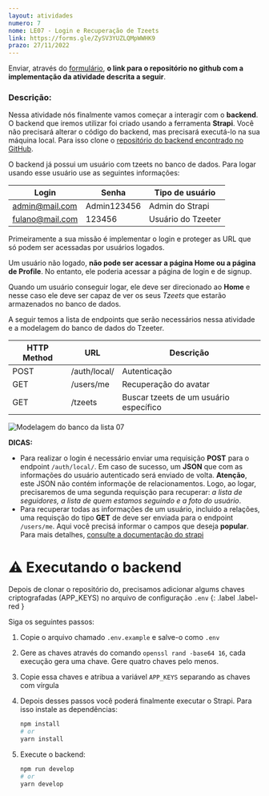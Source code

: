 ```yaml
---
layout: atividades
numero: 7
nome: LE07 - Login e Recuperação de Tzeets
link: https://forms.gle/ZySV3YUZLQMpWWHK9
prazo: 27/11/2022
---
```


Enviar, através do <a href="{{ page.link }}" target="_blank">formulário</a>, **o link para o repositório no github com a implementação da atividade descrita a seguir**. 

### Descrição:

Nessa atividade nós finalmente vamos começar a interagir com o **backend**.
O backend que iremos utilizar foi criado usando a ferramenta **Strapi**.
Você não precisará alterar o código do backend, mas precisará executá-lo na sua máquina local. Para isso clone o <a href="https://github.com/profBruno-UFC-Qx/qxd0020-tzeeter-backend" target="_blank">repositório do backend encontrado no GitHub</a>.

O backend já possui um usuário com tzeets no banco de dados. Para logar usando esse usuário use as seguintes informações:

| Login | Senha | Tipo de usuário |
| --- | --- | --- |
| admin@mail.com | Admin123456 | Admin do Strapi |
| fulano@mail.com | 123456 | Usuário do Tzeeter |

Primeiramente a sua missão é implementar o login e proteger as URL que só podem ser acessadas por usuários logados.

Um usuário não logado, **não pode ser acessar a página Home ou a página de Profile**. No entanto, ele poderia acessar a página de login e de signup.

Quando um usuário conseguir logar, ele deve ser direcionado ao **Home** e nesse caso ele deve ser capaz de ver os seus *Tzeets* que estarão armazenados no banco de dados.

A seguir temos a lista de endpoints que serão necessários nessa atividade e a modelagem do banco de dados do Tzeeter.

| HTTP Method | URL | Descrição |
| --- | --- | --- |
| POST | /auth/local/ | Autenticação |
| GET | /users/me | Recuperação do avatar |
| GET | /tzeets | Buscar tzeets de um usuário específico |

![Modelagem do banco da lista 07]({{site.baseurl}}/assets/listas/07/modelagem.png)

**DICAS:**

- Para realizar o login é necessário enviar uma requisição **POST** para o endpoint `/auth/local/`. Em caso de sucesso, um **JSON** que com as informações do usuário autenticado será enviado de volta. **Atenção**, este JSON não contém informaçõe de relacionamentos. Logo, ao logar, precisaremos de uma segunda requisção para recuperar: *a lista de seguidores, a lista de quem estamos seguindo e a foto do usuário*.
- Para recuperar todas as informações de um usuário, incluido a relações, uma requisção do tipo **GET** de deve ser enviada para o endpoint `/users/me`. Aqui você precisá informar o campos que deseja **popular**. Para mais detalhes, <a href="" target="_blank">consulte a documentação do strapi</a>


# ⚠️ Executando o backend

Depois de clonar o repositório do, precisamos adicionar algums chaves criptografadas (APP_KEYS) no arquivo de configuração `.env` 
{: .label .label-red }

Siga os seguintes passos:

1. Copie o arquivo chamado `.env.example` e salve-o como `.env`
2. Gere as chaves através do comando `openssl rand -base64 16`, cada execução gera uma chave. Gere quatro chaves pelo menos.
3. Copie essa chaves e atribua a variável `APP_KEYS` separando as chaves com vírgula
4. Depois desses passos você poderá finalmente executar o Strapi. Para isso  instale as dependências:

    ```bash
    npm install
    # or 
    yarn install
    ```

5. Execute o backend:

    ```bash
    npm run develop
    # or
    yarn develop
    ```


